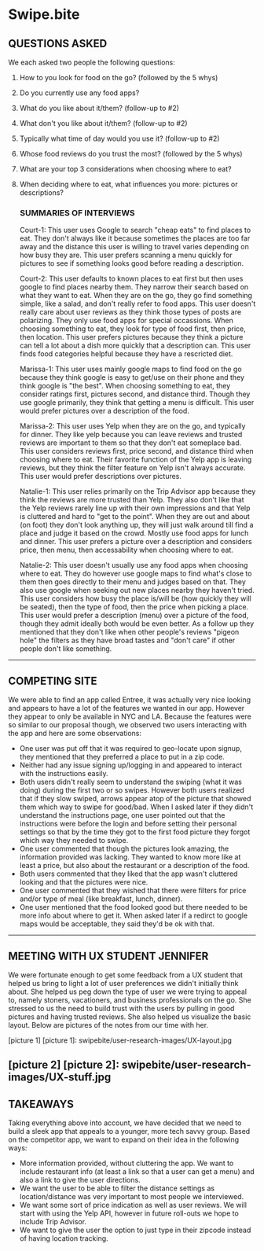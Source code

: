 # Swipe.bite

## QUESTIONS ASKED
We each asked two people the following questions:

1. How to you look for food on the go? (followed by the 5 whys)
2. Do you currently use any food apps?
3. What do you like about it/them? (follow-up to #2)
4. What don't you like about it/them? (follow-up to #2)
5. Typically what time of day would you use it? (follow-up to #2)
6. Whose food reviews do you trust the most? (followed by the 5 whys)
7. What are your top 3 considerations when choosing where to eat?
8. When deciding where to eat, what influences you more: pictures or descriptions?

   ### SUMMARIES OF INTERVIEWS
   Court-1: This user uses Google to search "cheap eats" to find places to eat. They don't always like it because sometimes the places are too far away and the distance this user is willing to travel varies depending on how busy they are. This user prefers scanning a menu quickly for pictures to see if something looks good before reading a description.

   Court-2: This user defaults to known places to eat first but then uses google to find places nearby them. They narrow their search based on what they want to eat. When they are on the go, they go find something simple, like a salad, and don't really refer to food apps. This user doesn't really care about user reviews as they think those types of posts are polarizing. They only use food apps for special occassions. When choosing something to eat, they look for type of food first, then price, then location. This user prefers pictures because they think a picture can tell a lot about a dish more quickly that a description can. This user finds food categories helpful because they have a rescricted diet.

   Marissa-1: This user uses mainly google maps to find food on the go because they think google is easy to get/use on their phone and they think google is "the best". When choosing something to eat, they consider ratings first, pictures second, and distance third. Though they use google primarily, they think that getting a menu is difficult. This user would prefer pictures over a description of the food.

   Marissa-2: This user uses Yelp when they are on the go, and typically for dinner. They like yelp because you can leave reviews and trusted reviews are important to them so that they don't eat someplace bad. This user considers reviews first, price second, and distance third when choosing where to eat. Their favorite function of the Yelp app is leaving reviews, but they think the filter feature on Yelp isn't always accurate. This user would prefer descriptions over pictures.

   Natalie-1: This user relies primarily on the Trip Advisor app because they think the reviews are more trusted than Yelp. They also don't like that the Yelp reviews rarely line up with their own impressions and that Yelp is cluttered and hard to "get to the point". When they are out and about (on foot) they don't look anything up, they will just walk around till find a place and judge it based on the crowd. Mostly use food apps for lunch and dinner. This user prefers a picture over a description and considers price, then menu, then accessability when choosing where to eat.

   Natalie-2: This user doesn't usually use any food apps when choosing where to eat. They do however use google maps to find what's close to them then goes directly to their menu and judges based on that. They also use google when seeking out new places nearby they haven't tried. This user considers how busy the place is/will be (how quickly they will be seated), then the type of food, then the price when picking a place. This user would prefer a description (menu) over a picture of the food, though they admit ideally both would be even better. As a follow up they mentioned that they don't like when other people's reviews "pigeon hole" the filters as they have broad tastes and "don't care" if other people don't like something.


---
## COMPETING SITE

We were able to find an app called Entree, it was actually very nice looking and appears to have a lot of the features we wanted in our app. However they appear to only be available in NYC and LA. 
Because the features were so similar to our proposal though, we observed two users interacting with the app and here are some observations:
* One user was put off that it was required to geo-locate upon signup, they mentioned that they preferred a place to put in a zip code.
* Neither had any issue signing up/logging in and appeared to interact with the instructions easily.
* Both users didn't really seem to understand the swiping (what it was doing) during the first two or so swipes. However both users realized that if they slow swiped, arrows appear atop of the picture that showed them which way to swipe for good/bad. When I asked later if they didn't understand the instructions page, one user pointed out that the instructions were before the login and before setting their personal settings so that by the time they got to the first food picture they forgot which way they needed to swipe.
* One user commented that though the pictures look amazing, the information provided was lacking. They wanted to know more like at least a price, but also about the restaurant or a description of the food.
* Both users commented that they liked that the app wasn't cluttered looking and that the pictures were nice.
* One user commented that they wished that there were filters for price and/or type of meal (like breakfast, lunch, dinner).
* One user mentioned that the food looked good but there needed to be more info about where to get it. When asked later if a redirct to google maps would be acceptable, they said they'd be ok with that.

---

## MEETING WITH UX STUDENT JENNIFER
We were fortunate enough to get some feedback from a UX student that helped us bring to light a lot of user preferences we didn't initially think about. She helped us peg down the type of user we were trying to appeal to, namely stoners, vacationers, and business professionals on the go. She stressed to us the need to build trust with the users by pulling in good pictures and having trusted reviews. She also helped us visualize the basic layout. Below are pictures of the notes from our time with her.

[picture 1]
[picture 1]: swipebite/user-research-images/UX-layout.jpg

[picture 2]
[picture 2]: swipebite/user-research-images/UX-stuff.jpg
---
## TAKEAWAYS
Taking everything above into account, we have decided that we need to build a sleek app that appeals to a younger, more tech savvy group. Based on the competitor app, we want to expand on their idea in the following ways:

* More information provided, without cluttering the app. We want to include restaurant info (at least a link so that a user can get a menu) and also a link to give the user directions.
* We want the user to be able to filter the distance settings as location/distance was very important to most people we interviewed.
* We want some sort of price indication as well as user reviews. We will start with using the Yelp API, however in future roll-outs we hope to include Trip Advisor.
* We want to give the user the option to just type in their zipcode instead of having location tracking.